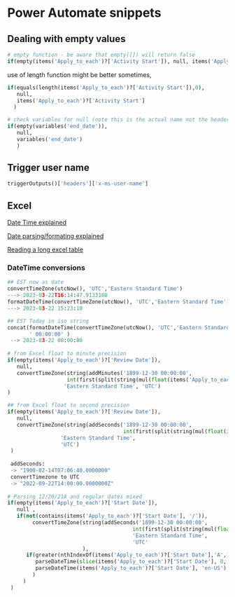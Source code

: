 # Power Automate snippets

## Dealing with empty values
```python
# empty function - be aware that empty([]) will return false
if(empty(items('Apply_to_each')?['Activity Start']), null, items('Apply_to_each')?['Activity Start'])
```

use of length function might be better sometimes, 
```python
if(equals(length(items('Apply_to_each')?['Activity Start']),0), 
   null, 
   items('Apply_to_each')?['Activity Start']
  )

# check variables for null (note this is the actual name not the header name)
if(empty(variables('end_date')),
   null,
   variables('end_date')
   )
```

## Trigger user name
```python
triggerOutputs()['headers']['x-ms-user-name']
```
## Excel
[Date Time explained](https://www.myonlinetraininghub.com/excel-date-and-time)

[Date parsing/formating explained](https://barretblake.dev/2022/08/function-friday-formatting-and-parsing-dates-and-times/?utm_source=rss&utm_medium=rss&utm_campaign=function-friday-formatting-and-parsing-dates-and-times)

[Reading a long excel table](https://learntoilluminate.com/2023/01/power-automate-retrieve-over-5000-records-from-dataverse-or-dynamics-365-ce-crm-and-create-csv-file/)
### DateTime conversions
```python
## EST now as date
convertTimeZone(utcNow(), 'UTC','Eastern Standard Time')
---> 2023-03-22T16:14:47.9133108
formatDateTime(convertTimeZone(utcNow(), 'UTC','Eastern Standard Time'), 'yyyy-MM-dd HH:mm:ss')
---> 2023-03-22 15:23:10

## EST Today in iso string
concat(formatDateTime(convertTimeZone(utcNow(), 'UTC','Eastern Standard Time'),'yyyy-MM-dd'),
       ' 00:00:00' )
 --> 2023-03-22 00:00:00
       
# from Excel float to minute precision
if(empty(items('Apply_to_each')?['Review Date']), 
   null, 
   convertTimeZone(string(addMinutes('1899-12-30 00:00:00', 
                   int(first(split(string(mul(float(items('Apply_to_each')?['Review Date']),1440)),'.'))))), 
                  'Eastern Standard Time', 'UTC')
)

## from Excel float to second precision
if(empty(items('Apply_to_each')?['Review Date']), 
   null, 
   convertTimeZone(string(addSeconds('1899-12-30 00:00:00', 
                                     int(first(split(string(mul(float(items('Apply_to_each')?['Review Date']),86400 )),'.'))))), 
                 'Eastern Standard Time', 
                 'UTC')
 )
 
 addSeconds: 
 -> "1900-02-14T07:06:40.0000000"
 convertTimezone to UTC
 -> "2022-09-22T14:00:00.0000000Z"
 
# Parsing 12/20/21A and regular dates mixed 
if(empty(items('Apply_to_each')?['Start Date']), 
   null ,
   if(not(contains(items('Apply_to_each')?['Start Date'], '/')),
        convertTimeZone(string(addSeconds('1899-12-30 00:00:00', 
                                        int(first(split(string(mul(float(items('Apply_to_each')?['Start Date']),86400 )),'.'))))), 
                                        'Eastern Standard Time', 
                                        'UTC'
                        ),
      if(greater(nthIndexOf(items('Apply_to_each')?['Start Date'],'A',1), -1), 
         parseDateTime(slice(items('Apply_to_each')?['Start Date'], 0, add(nthIndexOf(items('Apply_to_each')?['Start Date'], '/', 2), 3)),  'en-US'),
         parseDateTime(items('Apply_to_each')?['Start Date'], 'en-US')
        )
     )
 )
